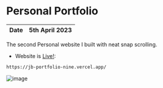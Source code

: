 # Personal Portfolio

| Date | 5th April 2023|
| - | - |


The second Personal website I built with neat snap scrolling.

- Website is [Live!](https://jb-portfolio-nine.vercel.app/):

```bash
https://jb-portfolio-nine.vercel.app/
```
![image](https://github.com/frostedCupcake/JB-portfolio-23/assets/99611801/c4e4eb02-0b63-49d0-86b4-eec6367e2699)
